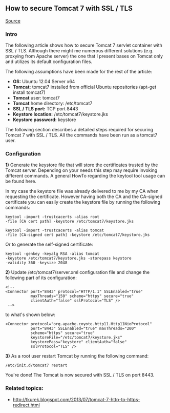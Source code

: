 ## How to secure Tomcat 7 with SSL / TLS ##
[Source](http://tkurek.blogspot.fi/2013/07/how-to-secure-tomcat-7-with-ssl-tls.html)

### Intro

The following article shows how to secure Tomcat 7 servlet container with SSL / TLS. Although there might me numerous different solutions (e.g. proxying from Apache server) the one that I present bases on Tomcat only and utilizes its default configuration files. 

The following assumptions have been made for the rest of the article:

* **OS:** Ubuntu 12.04 Server x64
* **Tomcat:** tomcat7 installed from official Ubuntu repositories (apt-get install tomcat7)
* **Tomcat** user: tomcat7
* **Tomcat** home directory: /etc/tomcat7
* **SSL / TLS port:** TCP port 8443
* **Keystore location:** /etc/tomcat7/keystore.jks
* **Keystore password:** keystore

The following section describes a detailed steps required for securing Tomcat 7 with SSL / TLS. 
All the commands have been run as a tomcat7 user.

### Configuration

**1)** Generate the keystore file that will store the certificates trusted by the Tomcat server. Depending on your needs this step may require invoking different commands. A general HowTo regarding the keytool tool usage can be found here.

In my case the keystore file was already delivered to me by my CA when requesting the certificate. However having both the CA and the CA-signed certificate you can easily create the keystore file by running the following commands:

~~~~
keytool -import -trustcacerts -alias root
-file [CA cert path] -keystore /etc/tomcat7/keystore.jks
~~~~

~~~~
keytool -import -trustcacerts -alias tomcat
-file [CA-signed cert path] -keystore /etc/tomcat7/keystore.jks
~~~~

Or to generate the self-signed certificate:

~~~~
keytool -genkey -keyalg RSA -alias tomcat
-keystore /etc/tomcat7/keystore.jks -storepass keystore
-validity 360 -keysize 2048
~~~~

**2)** Update /etc/tomcat7/server.xml configuration file and change the following part of its configuration:

~~~~
<!--
<Connector port="8443" protocol="HTTP/1.1" SSLEnabled="true"
           maxThreads="150" scheme="https" secure="true"
           clientAuth="false" sslProtocol="TLS" />
 -->
~~~~

to what's shown below:

~~~~
<Connector protocol="org.apache.coyote.http11.Http11NioProtocol"
           port="8443" SSLEnabled="true" maxThreads="200"
           scheme="https" secure="true"
           keystoreFile="/etc/tomcat7/keystore.jks"
           keystorePass="keystore" clientAuth="false"
           sslProtocol="TLS" />
~~~~

**3)** As a root user restart Tomcat by running the following command:

~~~~
/etc/init.d/tomcat7 restart
~~~~

You're done! The Tomcat is now secured with SSL / TLS on port 8443.

### Related topics:

- http://tkurek.blogspot.com/2013/07/tomcat-7-http-to-https-redirect.html
